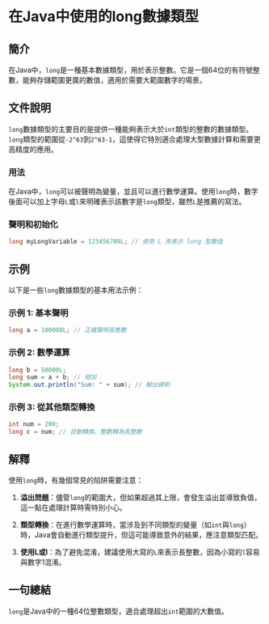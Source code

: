 <!--
Meta Description: # 在Java中使用的long數據類型 ## 簡介 在Java中，`long`是一種基本數據類型，用於表示整數。它是一個64位的有符號整數，能夠存儲範圍更廣的數值，適用於需要大範圍數字的場景。 ## 文件說明 `long`數據類型的主要目的是提供一種能夠表示大於`int`類型的整數的數據類型。`lo...
Meta Keywords: long, int, java, sum, 在java中
-->

# 在Java中使用的long數據類型

## 簡介
在Java中，`long`是一種基本數據類型，用於表示整數。它是一個64位的有符號整數，能夠存儲範圍更廣的數值，適用於需要大範圍數字的場景。

## 文件說明
`long`數據類型的主要目的是提供一種能夠表示大於`int`類型的整數的數據類型。`long`類型的範圍從`-2^63`到`2^63-1`，這使得它特別適合處理大型數據計算和需要更高精度的應用。

### 用法
在Java中，`long`可以被聲明為變量，並且可以進行數學運算。使用`long`時，數字後面可以加上字母`L`或`l`來明確表示該數字是`long`類型，雖然`L`是推薦的寫法。

### 聲明和初始化
```java
long myLongVariable = 123456789L; // 使用 L 來表示 long 型數值
```

## 示例
以下是一些`long`數據類型的基本用法示例：

### 示例 1: 基本聲明
```java
long a = 100000L; // 正確聲明長整數
```

### 示例 2: 數學運算
```java
long b = 50000L;
long sum = a + b; // 相加
System.out.println("Sum: " + sum); // 輸出總和
```

### 示例 3: 從其他類型轉換
```java
int num = 200;
long c = num; // 自動轉換，整數轉為長整數
```

## 解釋
使用`long`時，有幾個常見的陷阱需要注意：

1. **溢出問題**：儘管`long`的範圍大，但如果超過其上限，會發生溢出並導致負值，這一點在處理計算時需特別小心。
   
2. **類型轉換**：在進行數學運算時，當涉及到不同類型的變量（如`int`與`long`）時，Java會自動進行類型提升，但這可能導致意外的結果，應注意類型匹配。

3. **使用L或l**：為了避免混淆，建議使用大寫的`L`來表示長整數，因為小寫的`l`容易與數字1混淆。

## 一句總結
`long`是Java中的一種64位整數類型，適合處理超出`int`範圍的大數值。